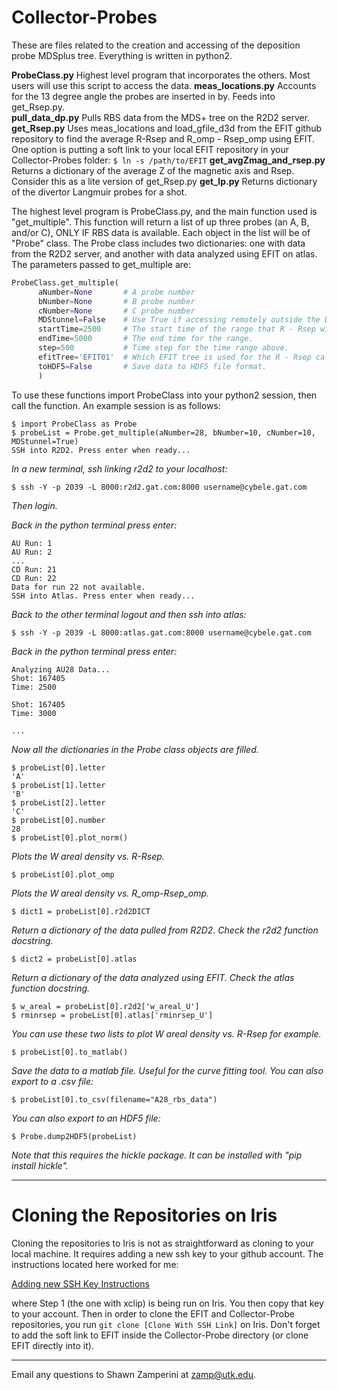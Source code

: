 # Collector-Probes

These are files related to the creation and accessing of the deposition probe MDSplus tree. Everything is written in
python2. 

**ProbeClass.py**
    Highest level program that incorporates the others. Most users will use this script to access the data. 
**meas\_locations.py**
    Accounts for the 13 degree angle the probes are inserted in by. Feeds into get\_Rsep.py.   
**pull\_data\_dp.py**
    Pulls RBS data from the MDS+ tree on the R2D2 server.  
**get\_Rsep.py**
    Uses meas\_locations and load\_gfile\_d3d from the EFIT github repository to find the average R-Rsep and
    R\_omp - Rsep\_omp using EFIT. One option is putting a soft link to your local EFIT repository in your
    Collector-Probes folder:
    ```
    $ ln -s /path/to/EFIT
    ```
**get\_avgZmag\_and\_rsep.py**
    Returns a dictionary of the average Z of the magnetic axis and Rsep. Consider this as a lite version of get\_Rsep.py
**get\_lp.py**
    Returns dictionary of the divertor Langmuir probes for a shot. 
  
The highest level program is ProbeClass.py, and the main function used is "get\_multiple". This function will return a list 
of up three probes (an A, B, and/or C), ONLY IF RBS data is available. Each object in the list will be of "Probe" class. The
Probe class includes two dictionaries: one with data from the R2D2 server, and another with data analyzed using EFIT on
atlas. The parameters passed to get\_multiple are:
  
```python
ProbeClass.get_multiple(  
      aNumber=None       # A probe number  
      bNumber=None       # B probe number  
      cNumber=None       # C probe number  
      MDStunnel=False    # Use True if accessing remotely outside the DIII-D network.  
      startTime=2500     # The start time of the range that R - Rsep will be averaged for.  
      endTime=5000       # The end time for the range.  
      step=500           # Time step for the time range above.  
      efitTree='EFIT01'  # Which EFIT tree is used for the R - Rsep calculations.  
      toHDF5=False       # Save data to HDF5 file format.
      )
```  
  
To use these functions import ProbeClass into your python2 session, then call the function. An example session is as
follows:   
```
$ import ProbeClass as Probe  
$ probeList = Probe.get_multiple(aNumber=28, bNumber=10, cNumber=10, MDStunnel=True)  
SSH into R2D2. Press enter when ready...  
```

_In a new terminal, ssh linking r2d2 to your localhost:_  
```
$ ssh -Y -p 2039 -L 8000:r2d2.gat.com:8000 username@cybele.gat.com
```
_Then login._  

_Back in the python terminal press enter:_ 
```
AU Run: 1  
AU Run: 2  
...  
CD Run: 21  
CD Run: 22  
Data for run 22 not available.
SSH into Atlas. Press enter when ready...  
```
  
_Back to the other terminal logout and then ssh into atlas:_ 
```
$ ssh -Y -p 2039 -L 8000:atlas.gat.com:8000 username@cybele.gat.com  
```
  
_Back in the python terminal press enter:_  
```
Analyzing AU28 Data...  
Shot: 167405  
Time: 2500  
  
Shot: 167405  
Time: 3000  
  
...  
``` 
_Now all the dictionaries in the Probe class objects are filled._  
```
$ probeList[0].letter  
'A'  
$ probeList[1].letter  
'B'  
$ probeList[2].letter  
'C'  
$ probeList[0].number  
28  
$ probeList[0].plot_norm()
```

_Plots the W areal density vs. R-Rsep._  
  
```
$ probeList[0].plot_omp  
```
_Plots the W areal density vs. R\_omp-Rsep\_omp._  
```
$ dict1 = probeList[0].r2d2DICT  
```
_Return a dictionary of the data pulled from R2D2. Check the r2d2 function docstring._  
```
$ dict2 = probeList[0].atlas  
```
_Return a dictionary of the data analyzed using EFIT. Check the atlas function docstring._  
```
$ w_areal = probeList[0].r2d2['w_areal_U']  
$ rminrsep = probeList[0].atlas['rminrsep_U']  
```
_You can use these two lists to plot W areal density vs. R-Rsep for example._  
```
$ probeList[0].to_matlab()
```
_Save the data to a matlab file. Useful for the curve fitting tool. You can also export to a .csv file:_
```
$ probeList[0].to_csv(filename="A28_rbs_data")
```
_You can also export to an HDF5 file:_
```
$ Probe.dump2HDF5(probeList)
```
_Note that this requires the hickle package. It can be installed with "pip install hickle"._

------------------------------------------------------------------------------------------------------------------
# Cloning the Repositories on Iris

Cloning the repositories to Iris is not as straightforward as cloning to your local machine. It requires adding a new
ssh key to your github account. The instructions located here worked for me:

[Adding new SSH Key Instructions](https://help.github.com/articles/adding-a-new-ssh-key-to-your-github-account/)

where Step 1 (the one with xclip) is being run on Iris. You then copy that key to your account. Then in order to clone
the EFIT and Collector-Probe repositories, you run `git clone [Clone With SSH Link]` on Iris. Don't forget to add the
soft link to EFIT inside the Collector-Probe directory (or clone EFIT directly into it). 

------------------------------------------------------------------------------------------------------------------
  
Email any questions to Shawn Zamperini at zamp@utk.edu.
